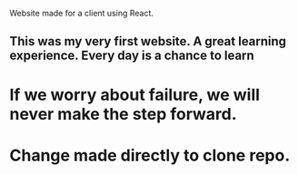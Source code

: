 Website made for a client using React.

## This was my very first website. A great learning experience. Every day is a chance to learn

# If we worry about failure, we will never make the step forward.

# Change made directly to clone repo.
